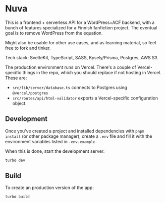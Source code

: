 # Nuva

This is a frontend + serverless API for a WordPress+ACF backend, with a bunch of features specialized for a Finnish
fanfiction project. The eventual goal is to remove WordPress from the equation.

Might also be usable for other use cases, and as learning material, so feel free to fork and tinker.

Tech stack: SvelteKit, TypeScript, SASS, Kysely/Prisma, Postgres, AWS S3.

The production environment runs on Vercel. There's a couple of Vercel-specific things in the repo, which you should replace if not hosting in Vercel. These are:
- `src/lib/server/database.ts` connects to Postgres using `@vercel/postgres`
- `src/routes/api/html-validator` exports a Vercel-specific configuration object.

## Development

Once you've created a project and installed dependencies with `pnpm install` (or other package manager), create
a `.env` file and fill it
with the environment variables listed in `.env.example`.

When this is done, start the development server:

```bash
turbo dev
```

## Build

To create an production version of the app:

```bash
turbo build
```
